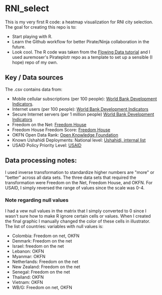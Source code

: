 RNI_select
==========
This is my very first R code: a heatmap visualization for RNI city selection. The goal for creating this repo is to:
* Start playing with R.
* Learn the Github workflow for better Pirate/Ninja collaboration in the future.
* Look cool.
The R code was taken from the [Flowing Data tutorial](http://flowingdata.com/2010/01/21/how-to-make-a-heatmap-a-quick-and-easy-solution/) and I used auremoser's Pirateplotr repo as a template to set up a sensible (I hope) repo of my own.

## Key / Data sources
The .csv contains data from:
* Mobile cellular subscriptions (per 100 people): [World Bank Development Indicators](http://data.worldbank.org/indicator/IT.CEL.SETS.P2). 
* Internet users (per 100 people): [World Bank Development Indicators](http://data.worldbank.org/indicator/IT.NET.USER.P2)
* Secure Internet servers (per 1 million people) [World Bank Development Indicators](http://data.worldbank.org/indicator/IT.NET.SECR.P6) 
* Freedom on the Net: [Freedom House](http://freedomhouse.org/report/freedom-net-2013-global-scores#.UwqKBfldVEI) 
* Freedom House Freedom Score: [Freedom House](http://www.freedomhouse.org/report/freedom-world/freedom-world-2013#.Uw5RtvldVEL) 
* OKFN Open Data Rank: [Open Knowledge Foundation](https://index.okfn.org/country) 
* Known Ushahidi Deployments: National level: [Ushahidi, internal list](https://docs.google.com/spreadsheet/ccc?key=0AikmHjO1VwoddEV2VGZxTHh1UE1YaGhtOG41ekhyTUE&usp=drive_web#gid=2) 
* USAID Policy Priority Level: [USAID](http://www.usaid.gov/sites/default/files/documents/1870/USAIDSustainableUrbanServicesPolicy.pdf) 

## Data processing notes:
I used inverse transformation to standardize higher numbers are "more" or "better" across all data sets. The three data sets that required the transformation were Freedom on the Net, Freedom House, and OKFN. For USAID, I simply reversed the range of values since the scale was 0-4.

### Note regarding null values
I had a vew null values in the matrix that I simply converted to 0 since I wasn't sure how to make R ignore certain cells or values. When I created the final graphic I manually changed the color of these cells in illustrator. The list of countries: variables with null values is:
* Colombia: Freedom on net, OKFN
* Denmark: Freedom on the net
* Israel: freedom on the net
* Lebanon: OKFN
* Myanmar: OKFN
* Netherlands: Freedom on the net
* New Zealand: Freedom on the net
* Senegal: Freedom on the net
* Thailand: OKFN
* Vietnam: OKFN
* WB/G: Freedom on net, OKFN

